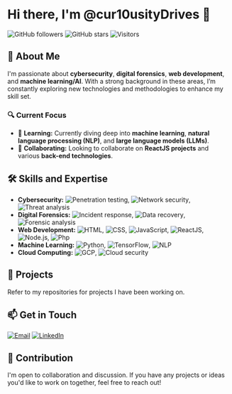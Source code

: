 # Hi there, I'm @cur10usityDrives 👋

![GitHub followers](https://img.shields.io/github/followers/cur10usityDrives?style=social)
![GitHub stars](https://img.shields.io/github/stars/cur10usityDrives?style=social)
![Visitors](https://visitor-badge.glitch.me/badge?page_id=cur10usityDrives)

## 🚀 About Me
I'm passionate about **cybersecurity**, **digital forensics**, **web development**, and **machine learning/AI**. With a strong background in these areas, I’m constantly exploring new technologies and methodologies to enhance my skill set.

### 🔍 Current Focus
- 🌱 **Learning:** Currently diving deep into **machine learning**, **natural language processing (NLP)**, and **large language models (LLMs)**.
- 🤝 **Collaborating:** Looking to collaborate on **ReactJS projects** and various **back-end technologies**.

## 🛠️ Skills and Expertise
- **Cybersecurity:** ![Penetration testing](https://img.shields.io/badge/-Penetration%20Testing-blue), ![Network security](https://img.shields.io/badge/-Network%20Security-blue), ![Threat analysis](https://img.shields.io/badge/-Threat%20Analysis-blue)
- **Digital Forensics:** ![Incident response](https://img.shields.io/badge/-Incident%20Response-blue), ![Data recovery](https://img.shields.io/badge/-Data%20Recovery-blue), ![Forensic analysis](https://img.shields.io/badge/-Forensic%20Analysis-blue)
- **Web Development:** ![HTML](https://img.shields.io/badge/-HTML-orange), ![CSS](https://img.shields.io/badge/-CSS-blue), ![JavaScript](https://img.shields.io/badge/-JavaScript-yellow), ![ReactJS](https://img.shields.io/badge/-ReactJS-blue), ![Node.js](https://img.shields.io/badge/-Node.js-green), ![Php](https://img.shields.io/badge/-Php-8A2BE2)
- **Machine Learning:** ![Python](https://img.shields.io/badge/-Python-yellow), ![TensorFlow](https://img.shields.io/badge/-TensorFlow-orange), ![NLP](https://img.shields.io/badge/-NLP-red)
- **Cloud Computing:** ![GCP](https://img.shields.io/badge/-GCP-orange), ![Cloud security](https://img.shields.io/badge/-Cloud%20Security-purple)

## 📂 Projects
Refer to my repositories for projects I have been working on.

## 📫 Get in Touch
[![Email](https://img.shields.io/badge/Email-D14836?style=for-the-badge&logo=gmail&logoColor=white)](mailto:natuhabtemicael1415@gmail.com)
[![LinkedIn](https://img.shields.io/badge/LinkedIn-0077B5?style=for-the-badge&logo=linkedin&logoColor=white)](https://www.linkedin.com/in/natnael-haile-b35674207/)
<!--[![Website](https://img.shields.io/badge/Website-4285F4?style=for-the-badge&logo=google-chrome&logoColor=white)](https://your-website.com)-->

## 🤝 Contribution
I'm open to collaboration and discussion. If you have any projects or ideas you'd like to work on together, feel free to reach out!

<!---
cur10usityDrives/cur10usityDrives is a ✨ special ✨ repository because its `README.md` (this file) appears on your GitHub profile.
You can click the Preview link to take a look at your changes.
--->

